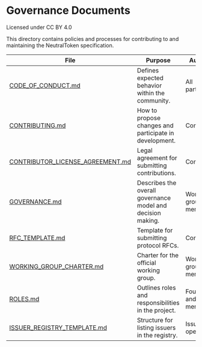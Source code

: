 # Governance Documents

Licensed under CC BY 4.0

This directory contains policies and processes for contributing to and maintaining the NeutralToken specification.

| File | Purpose | Audience |
|------|---------|----------|
| [CODE_OF_CONDUCT.md](CODE_OF_CONDUCT.md) | Defines expected behavior within the community. | All participants |
| [CONTRIBUTING.md](CONTRIBUTING.md) | How to propose changes and participate in development. | Contributors |
| [CONTRIBUTOR_LICENSE_AGREEMENT.md](CONTRIBUTOR_LICENSE_AGREEMENT.md) | Legal agreement for submitting contributions. | Contributors |
| [GOVERNANCE.md](GOVERNANCE.md) | Describes the overall governance model and decision making. | Working group members |
| [RFC_TEMPLATE.md](../rfc/RFC_TEMPLATE.md) | Template for submitting protocol RFCs. | Contributors |
| [WORKING_GROUP_CHARTER.md](WORKING_GROUP_CHARTER.md) | Charter for the official working group. | Working group members |
| [ROLES.md](ROLES.md) | Outlines roles and responsibilities in the project. | Foundation and WG members |
| [ISSUER_REGISTRY_TEMPLATE.md](ISSUER_REGISTRY_TEMPLATE.md) | Structure for listing issuers in the registry. | Issuer operators |

